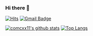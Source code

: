 ### Hi there 👋

<!--
**comcxx11/comcxx11** is a ✨ _special_ ✨ repository because its `README.md` (this file) appears on your GitHub profile.

Here are some ideas to get you started:

- 🔭 I’m currently working on ...
- 🌱 I’m currently learning ...
- 👯 I’m looking to collaborate on ...
- 🤔 I’m looking for help with ...
- 💬 Ask me about ...
- 📫 How to reach me: ...
- 😄 Pronouns: ...
- ⚡ Fun fact: ...
-->

[![Hits](https://hits.seeyoufarm.com/api/count/incr/badge.svg?url=https%3A%2F%2Fgithub.com%2Fcomcxx11&count_bg=%231BCDFB&title_bg=%23555555&icon=&icon_color=%23E7E7E7&title=hits&edge_flat=false)](https://hits.seeyoufarm.com)
[![Gmail Badge](https://img.shields.io/badge/Gmail-1BCDFB?style=round-square&logo=Gmail&logoColor=white&title=white&link=mailto:comcxx11@gmail.com)](mailto:comcxx11@gmail.com)

[![comcxx11's github stats](https://github-readme-stats.vercel.app/api?username=comcxx11&count_private=true&show_icons=true&theme=react)](https://github.com/anuraghazra/github-readme-stats)
[![Top Langs](https://github-readme-stats.vercel.app/api/top-langs/?username=comcxx11&layout=compact&theme=react)](https://github.com/anuraghazra/github-readme-stats)

